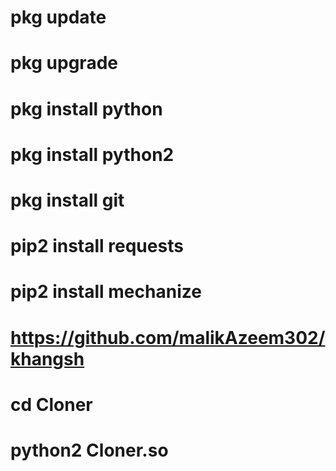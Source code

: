 # pkg update
# pkg upgrade
# pkg install python
# pkg install python2
# pkg install git
# pip2 install requests
# pip2 install mechanize
# https://github.com/malikAzeem302/khangsh

# cd Cloner
# python2 Cloner.so
